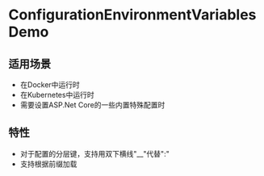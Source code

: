 ﻿# ConfigurationEnvironmentVariablesDemo

## 适用场景

- 在Docker中运行时
- 在Kubernetes中运行时
- 需要设置ASP.Net Core的一些内置特殊配置时

## 特性

- 对于配置的分层键，支持用双下横线"__"代替":"
- 支持根据前缀加载

